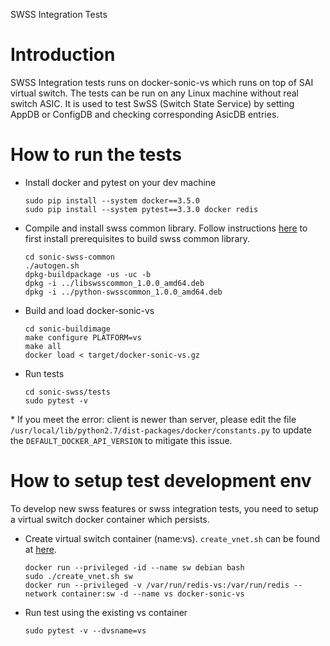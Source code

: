 SWSS Integration Tests

# Introduction

SWSS Integration tests runs on docker-sonic-vs which runs on top of SAI virtual switch. The tests can be run on any Linux machine without real switch ASIC. It is used to test SwSS (Switch State Service) by setting AppDB or ConfigDB and checking corresponding AsicDB entries.

# How to run the tests

- Install docker and pytest on your dev machine
    ```
    sudo pip install --system docker==3.5.0
    sudo pip install --system pytest==3.3.0 docker redis
    ```
- Compile and install swss common library. Follow instructions [here](https://github.com/Azure/sonic-swss-common/blob/master/README.md) to first install prerequisites to build swss common library. 
    ```
    cd sonic-swss-common
    ./autogen.sh
    dpkg-buildpackage -us -uc -b
    dpkg -i ../libswsscommon_1.0.0_amd64.deb
    dpkg -i ../python-swsscommon_1.0.0_amd64.deb
    ```
- Build and load docker-sonic-vs

    ```
    cd sonic-buildimage
    make configure PLATFORM=vs
    make all
    docker load < target/docker-sonic-vs.gz
    ```

- Run tests
    
    ```
    cd sonic-swss/tests
    sudo pytest -v
    ```

\* If you meet the error: client is newer than server, please edit the file `/usr/local/lib/python2.7/dist-packages/docker/constants.py` to update the `DEFAULT_DOCKER_API_VERSION` to mitigate this issue.

# How to setup test development env

To develop new swss features or swss integration tests, you need to setup a virtual switch docker container which 
persists.

- Create virtual switch container (name:vs). ```create_vnet.sh``` can be found at [here](https://github.com/Azure/sonic-buildimage/blob/master/platform/vs/create_vnet.sh).

    ```
    docker run --privileged -id --name sw debian bash
    sudo ./create_vnet.sh sw
    docker run --privileged -v /var/run/redis-vs:/var/run/redis --network container:sw -d --name vs docker-sonic-vs
    ```

- Run test using the existing vs container

    ```
    sudo pytest -v --dvsname=vs
    ```
